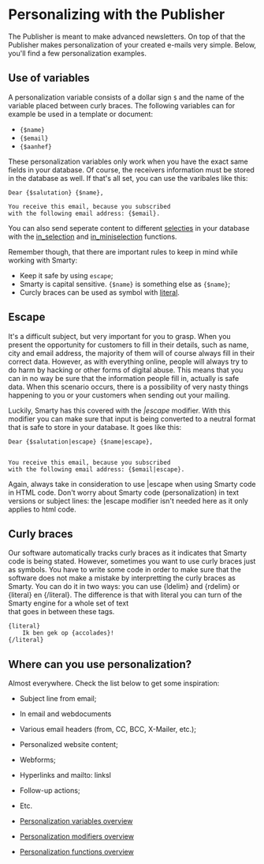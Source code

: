 # Personalizing with the Publisher

The Publisher is meant to make advanced newsletters. 
On top of that the Publisher makes personalization 
of your created e-mails very simple. Below, you'll
find a few personalization examples. 

## Use of variables

A personalization variable consists of a dollar sign `$`
and the name of the variable placed between curly braces.
The following variables can for example be used in a template
or document:

* `{$name}`
* `{$email}`
* `{$aanhef}`

These personalization variables only work when you have
the exact same fields in your database. Of course, the 
receivers information must be stored in the database as 
well. If that's all set, you can use the varibales like 
this:

```text
Dear {$salutation} {$name},

You receive this email, because you subscribed 
with the following email address: {$email}.
```

You can also send seperate content to different
[selecties](selections-introduction) in your database
with the [in_selection](./personalization-functions-in_selection)
and [in_miniselection](./personalization-functions-in_miniselection)
functions. 

Remember though, that there are important rules to keep in mind
while working with Smarty:

* Keep it safe by using `escape`;
* Smarty is capital sensitive. `{$name}` is something else as `{$name}`;
* Curcly braces can be used as symbol with [literal](./personalization-functions-literal).

## Escape

It's a difficult subject, but very important for you to grasp.
When you present the opportunity for customers to fill in their
details, such as name, city and email address, the majority of 
them will of course always fill in their correct data. However,
as with everything online, people will always try to do harm
by hacking or other forms of digital abuse. This means that 
you can in no way be sure that the information people fill in,
actually is safe data. When this scenario occurs, there is a 
possibility of very nasty things happening to you or your 
customers when sending out your mailing. 

Luckily, Smarty has this covered with the *|escape* modifier. 
With this modifier you can make sure that input is being 
converted to a neutral format that is safe to store in your 
database. It goes like this:

```text
Dear {$salutation|escape} {$name|escape},
    

You receive this email, because you subscribed 
with the following email address: {$email|escape}.
```

Again, always take in consideration to use |escape when
using Smarty code in HTML code. Don't worry about Smarty
code (personalization) in text versions or subject lines:
the |escape modifier isn't needed here as it only applies
to html code.

## Curly braces

Our software automatically tracks curly braces as it 
indicates that Smarty code is being stated. However, 
sometimes you want to use curly braces just as symbols.
You have to write some code in order to make sure that
the software does not make a mistake by interpretting 
the curly braces as Smarty. You can do it in two ways:
you can use {ldelim} and {rdelim} or {literal} en 
{/literal}. The difference is that with literal you 
can turn of the Smarty engine for a whole set of text  
that goes in between these tags.

```text
{literal}
    Ik ben gek op {accolades}!
{/literal}
```

## Where can you use personalization?

Almost everywhere. Check the list below
to get some inspiration:

* Subject line from email;
* In email and webdocuments
* Various email headers (from, CC, BCC, X-Mailer, etc.);
* Personalized website content;
* Webforms;
* Hyperlinks and mailto: linksl
* Follow-up actions;
* Etc.

* [Personalization variables overview](./personalization-variables.md)
* [Personalization modifiers overview](./personalization-modifiers.md)
* [Personalization functions overview](./personalization-functions.md)